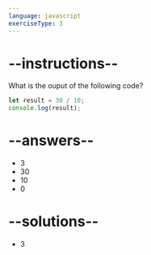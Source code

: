 ```yaml
---
language: javascript
exerciseType: 3
---
```


# --instructions--

What is the ouput of the following code?
```javascript
let result = 30 / 10;
console.log(result);
```

# --answers--

- 3
- 30
- 10
- 0

# --solutions--

- 3
